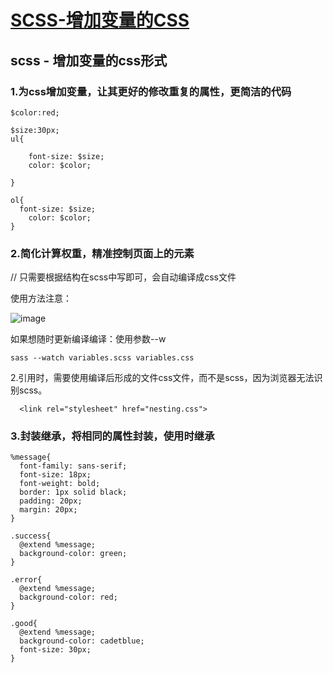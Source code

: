 # [SCSS-增加变量的CSS](https://github.com/QiYongchuan/MyGitBlog/issues/74)

## scss - 增加变量的css形式


### 1.为css增加变量，让其更好的修改重复的属性，更简洁的代码

```
$color:red;

$size:30px;
ul{
  
    font-size: $size;
    color: $color;
  
}

ol{
  font-size: $size;
    color: $color;
}
```

### 2.简化计算权重，精准控制页面上的元素

// 只需要根据结构在scss中写即可，会自动编译成css文件


使用方法注意：

![image](https://github.com/QiYongchuan/MyGitBlog/assets/105039020/f24ee0a5-4e65-46c7-a76f-62bf24213e05)

如果想随时更新编译编译：使用参数--w
```
sass --watch variables.scss variables.css
```
2.引用时，需要使用编译后形成的文件css文件，而不是scss，因为浏览器无法识别scss。

```
  <link rel="stylesheet" href="nesting.css">
```


### 3.封装继承，将相同的属性封装，使用时继承

```
%message{
  font-family: sans-serif;
  font-size: 18px;
  font-weight: bold;
  border: 1px solid black;
  padding: 20px;
  margin: 20px;
}

.success{
  @extend %message;
  background-color: green;
}

.error{
  @extend %message;
  background-color: red;
}

.good{
  @extend %message;
  background-color: cadetblue;
  font-size: 30px;
}
```